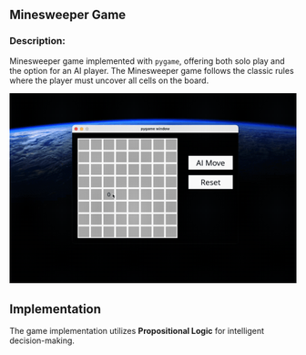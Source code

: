 ## Minesweeper Game

### Description:
Minesweeper game implemented with `pygame`, offering both solo play and the option for an AI player. The Minesweeper game follows the classic rules where the player must uncover all cells on the board.


![Minesweeper Game](../assets/minesweepers.gif)

## Implementation
The game implementation utilizes **Propositional Logic** for intelligent decision-making.
